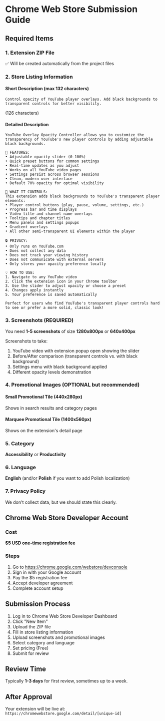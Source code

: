 # Chrome Web Store Submission Guide

## Required Items

### 1. Extension ZIP File
✅ Will be created automatically from the project files

### 2. Store Listing Information

#### Short Description (max 132 characters)
```
Control opacity of YouTube player overlays. Add black backgrounds to transparent controls for better visibility.
```
(126 characters)

#### Detailed Description
```
YouTube Overlay Opacity Controller allows you to customize the transparency of YouTube's new player controls by adding adjustable black backgrounds.

🎯 FEATURES:
• Adjustable opacity slider (0-100%)
• Quick preset buttons for common settings
• Real-time updates as you adjust
• Works on all YouTube video pages
• Settings persist across browser sessions
• Clean, modern user interface
• Default 70% opacity for optimal visibility

🎨 WHAT IT CONTROLS:
This extension adds black backgrounds to YouTube's transparent player elements:
• Player control buttons (play, pause, volume, settings, etc.)
• Progress bar and time displays
• Video title and channel name overlays
• Tooltips and chapter titles
• Menu panels and settings popups
• Gradient overlays
• All other semi-transparent UI elements within the player

🔒 PRIVACY:
• Only runs on YouTube.com
• Does not collect any data
• Does not track your viewing history
• Does not communicate with external servers
• Only stores your opacity preference locally

💡 HOW TO USE:
1. Navigate to any YouTube video
2. Click the extension icon in your Chrome toolbar
3. Use the slider to adjust opacity or choose a preset
4. Changes apply instantly
5. Your preference is saved automatically

Perfect for users who find YouTube's transparent player controls hard to see or prefer a more solid, classic look!
```

### 3. Screenshots (REQUIRED)
You need **1-5 screenshots** of size **1280x800px** or **640x400px**

Screenshots to take:
1. YouTube video with extension popup open showing the slider
2. Before/After comparison (transparent controls vs. with black background)
3. Settings menu with black background applied
4. Different opacity levels demonstration

### 4. Promotional Images (OPTIONAL but recommended)

#### Small Promotional Tile (440x280px)
Shows in search results and category pages

#### Marquee Promotional Tile (1400x560px)
Shows on the extension's detail page

### 5. Category
**Accessibility** or **Productivity**

### 6. Language
**English** (and/or **Polish** if you want to add Polish localization)

### 7. Privacy Policy
We don't collect data, but we should state this clearly.

## Chrome Web Store Developer Account

### Cost
**$5 USD one-time registration fee**

### Steps
1. Go to https://chrome.google.com/webstore/devconsole
2. Sign in with your Google account
3. Pay the $5 registration fee
4. Accept developer agreement
5. Complete account setup

## Submission Process

1. Log in to Chrome Web Store Developer Dashboard
2. Click "New Item"
3. Upload the ZIP file
4. Fill in store listing information
5. Upload screenshots and promotional images
6. Select category and language
7. Set pricing (Free)
8. Submit for review

## Review Time
Typically **1-3 days** for first review, sometimes up to a week.

## After Approval
Your extension will be live at:
`https://chromewebstore.google.com/detail/[unique-id]`
